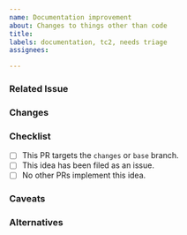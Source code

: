 ```yaml
---
name: Documentation improvement
about: Changes to things other than code
title:
labels: documentation, tc2, needs triage
assignees:

---
```


### Related Issue
<!-- Number of the issue where this idea was proposed -->

### Changes
<!-- A clear and concise description of the changes -->

### Checklist
<!-- You do not have to answer "yes" to all of these to open a pull request -->
- [ ] This PR targets the `changes` or `base` branch.
- [ ] This idea has been filed as an issue.
- [ ] No other PRs implement this idea.

### Caveats
<!-- Any caveats and side effects of these changes -->

### Alternatives
<!-- Alternative implementations that were considered -->
